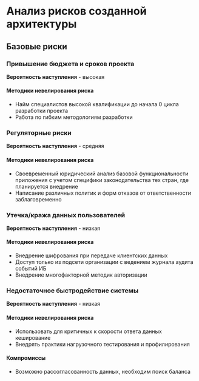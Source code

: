 # Анализ рисков созданной архитектуры

## Базовые риски
### Привышение бюджета и сроков проекта
__Вероятность наступления__ - высокая  

#### Методики невелирования риска
- Найм специалистов высокой квалификации до начала 0 цикла разработки проекта
- Работа по гибким методологиям разработки 

### Регуляторные риски
__Вероятность наступления__ - средняя  

#### Методики невелирования риска
- Своевременный юридический анализ базовой функциональности приложения с учетом специфики законодательства тех стран, где планируется внедрение
- Написание различных политик и форм отказов от ответственности заблаговременно

### Утечка/кража данных пользователей
__Вероятность наступления__ - низкая  

#### Методики невелирования риска
- Внедрение шифрования при передаче клиентских данных
- Доступ только из подсети организации с ведением журнала аудита событий ИБ
- Внедрение многофакторной методик авторизации

### Недостаточное быстродействие системы
__Вероятность наступления__ - низкая  

#### Методики невелирования риска
- Использовать для критичных к скорости ответа данных кеширование 
- Внедрять практики нагрузочного тестирования и профилирования

#### Компромиссы
- Возможно рассогласованность данных, необходим поиск баланса
